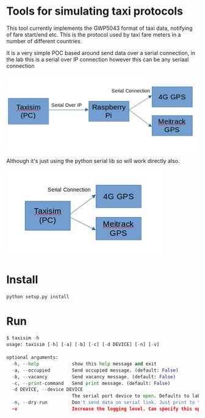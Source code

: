 # Tools for simulating taxi protocols

This tool currently implements the GWP5043 format of taxi data, notifying of fare start/end etc. This is the protocol used by taxi fare meters in a number of different countries.

It is a very simple POC based around send data over a serial connection, in the lab this is a serial over IP connection however this can be any seriaal connection

![Serial Over IP](https://github.com/scattym/python-tool-taxisim/blob/master/misc/SerialOverIP.png?raw=true)

Although it's just using the python serial lib so will work directly also.

![Serial](https://github.com/scattym/python-tool-taxisim/blob/master/misc/Serial.png?raw=true)

# Install

```python
python setup.py install
```
# Run

```python
$ taxisim -h 
usage: taxisim [-h] [-a] [-b] [-c] [-d DEVICE] [-n] [-v]

optional arguments:
  -h, --help            show this help message and exit
  -a, --occupied        Send occupied message. (default: False)
  -b, --vacancy         Send vacancy message. (default: False)
  -c, --print-command   Send print message. (default: False)
  -d DEVICE, --device DEVICE
                        The serial port device to open. Defaults to lab serial2ip entry. (default: rfc2217://10.1.1.6:9990)
  -n, --dry-run         Don't send data on serial link. Just print to the screen. (default: False)
  -v                    Increase the logging level. Can specify this option multiple times for more detail. (default: 0)
```
